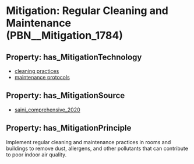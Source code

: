 # Mitigation: __Regular Cleaning and Maintenance__ (PBN__Mitigation_1784)

## Property: has_MitigationTechnology

* [cleaning practices](../Technology/PBN__Technology_4065)
* [maintenance protocols](../Technology/PBN__Technology_1892)

## Property: has_MitigationSource

* [saini_comprehensive_2020](../Article/PBN__Article_281)

## Property: has_MitigationPrinciple

Implement regular cleaning and maintenance practices in rooms and buildings to remove dust, allergens, and other pollutants that can contribute to poor indoor air quality.

